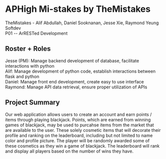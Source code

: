 # APHigh Mi-stakes by TheMistakes
TheMistakes - Alif Abdullah, Daniel Sooknanan, Jesse Xie, Raymond Yeung  
Softdev  
P01 -- ArRESTed Development  

## Roster + Roles
Jesse (PM): Manage backend development of database, facilitate interactions with python  
Alif: Manage development of python code, establish interactions between flask and python  
Daniel: Manage front end development, create easy to use interface  
Raymond: Manage API data retrieval, ensure proper utilization of APIs  

## Project Summary  
Our web application allows users to create an account and earn points / items through playing blackjack. Points, which are earned from winning games of blackjack, may be used to purcahse items from the market that are available to the user. These solely cosmetic items that will decorate their profile and ranking on the leaderboard, including but not limited to name color and profile picture. The player will be randomly awarded some of these cosmetics as they win a game of blackjack. The leaderboard will rank and display all players based on the number of wins they have.

